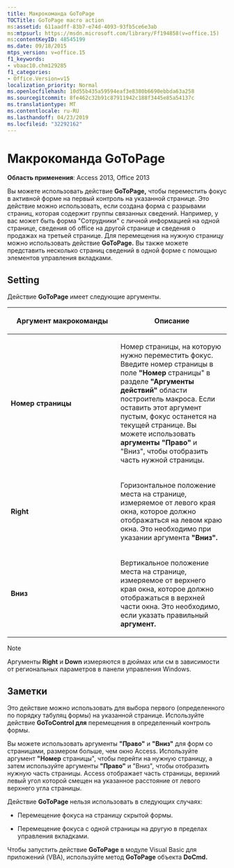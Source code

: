 ```yaml
---
title: Макрокоманда GoToPage
TOCTitle: GoToPage macro action
ms:assetid: 611aadff-83b7-e74d-4093-93fb5ce6e3ab
ms:mtpsurl: https://msdn.microsoft.com/library/Ff194858(v=office.15)
ms:contentKeyID: 48545199
ms.date: 09/18/2015
mtps_version: v=office.15
f1_keywords:
- vbaac10.chm129285
f1_categories:
- Office.Version=v15
localization_priority: Normal
ms.openlocfilehash: 10d55b435a59594eaf3e8380b6690ebbda63a258
ms.sourcegitcommit: 8fe462c32b91c87911942c188f3445e85a54137c
ms.translationtype: MT
ms.contentlocale: ru-RU
ms.lasthandoff: 04/23/2019
ms.locfileid: "32292162"
---
```

# <a name="gotopage-macro-action"></a>Макрокоманда GoToPage

**Область применения**: Access 2013, Office 2013

Вы можете использовать действие **GoToPage,** чтобы переместить фокус в активной форме на первый контроль на указанной странице. Это действие можно использовать, если создана форма с разрывами страниц, которая содержит группы связанных сведений. Например, у вас может быть форма "Сотрудники" с личной информацией на одной странице, сведения об office на другой странице и сведения о продажах на третьей странице. Для перемещения на нужную страницу можно использовать действие **GoToPage.** Вы также можете представить несколько страниц сведений в одной форме с помощью элементов управления вкладками.

## <a name="setting"></a>Setting

Действие **GoToPage** имеет следующие аргументы.

<table>
<colgroup>
<col style="width: 50%" />
<col style="width: 50%" />
</colgroup>
<thead>
<tr class="header">
<th><p>Аргумент макрокоманды</p></th>
<th><p>Описание</p></th>
</tr>
</thead>
<tbody>
<tr class="odd">
<td><p><strong>Номер страницы</strong></p></td>
<td><p>Номер страницы, на которую нужно переместить фокус. Введите номер страницы в поле <strong>"Номер</strong> страницы" в разделе <strong>"Аргументы действий"</strong> области построитель макроса. Если оставить этот аргумент пустым, фокус останется на текущей странице. Вы можете использовать <strong></strong> <strong>аргументы "Право"</strong> и "Вниз", чтобы отобразить часть нужной страницы.</p></td>
</tr>
<tr class="even">
<td><p><strong>Right</strong></p></td>
<td><p>Горизонтальное положение места на странице, измеряемое от левого края окна, которое должно отображаться на левом краю окна. Это необходимо при указании аргумента <strong>"Вниз".</strong></p></td>
</tr>
<tr class="odd">
<td><p><strong>Вниз</strong></p></td>
<td><p>Вертикальное положение места на странице, измеряемое от верхнего края окна, которое должно отображаться в верхней части окна. Это необходимо, если указать правильный <strong>аргумент.</strong></p></td>
</tr>
</tbody>
</table>

> [!NOTE]
> Аргументы **Right** и **Down** измеряются в дюймах или см в зависимости от региональных параметров в панели управления Windows.

## <a name="remarks"></a>Заметки

Это действие можно использовать для выбора первого (определенного по порядку табуляц формы) на указанной странице. Используйте действие **GoToControl для** перемещения в определенный контроль формы.

Вы можете использовать аргументы **"Право"** и **"Вниз"** для форм со страницами, размером больше, чем окно Access. Используйте аргумент **"Номер** страницы", чтобы перейти на нужную страницу, а затем используйте аргументы **"Право"** и "Вниз", чтобы отобразить нужную часть страницы.  Access отображает часть страницы, верхний левый угол которой смещен на указанное расстояние от левого верхнего угла страницы.

Действие **GoToPage** нельзя использовать в следующих случаях:

- Перемещение фокуса на страницу скрытой формы.

- Перемещение фокуса с одной страницы на другую в пределах управления вкладками.

Чтобы запустить действие **GoToPage** в модуле Visual Basic для приложений (VBA), используйте метод **GoToPage** объекта **DoCmd.**

